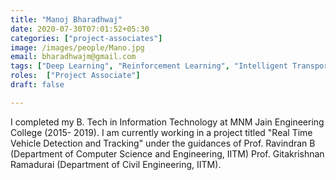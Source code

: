 ```yaml
---
title: "Manoj Bharadhwaj"
date: 2020-07-30T07:01:52+05:30
categories: ["project-associates"]
image: /images/people/Mano.jpg
email: bharadhwajm@gmail.com
tags: ["Deep Learning", "Reinforcement Learning", "Intelligent Transportation Systems"]
roles:  ["Project Associate"]
draft: false

---
```



I completed my B. Tech in Information Technology at MNM Jain Engineering College (2015- 2019). I am currently working in a project titled "Real Time Vehicle Detection and Tracking" under the guidances of Prof. Ravindran B (Department of Computer Science and Engineering, IITM) Prof. Gitakrishnan Ramadurai (Department of Civil Engineering, IITM).
